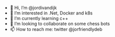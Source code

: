 - 👋 Hi, I’m @jordivandijk
- 👀 I’m interested in .Net, Docker and k8s 
- 🌱 I’m currently learning c++
- 💞️ I’m looking to collaborate on some chess bots
- 📫 How to reach me: twitter @jorfriendlydeb

<!---
jordivandijk/jordivandijk is a ✨ special ✨ repository because its `README.md` (this file) appears on your GitHub profile.
You can click the Preview link to take a look at your changes.
--->
